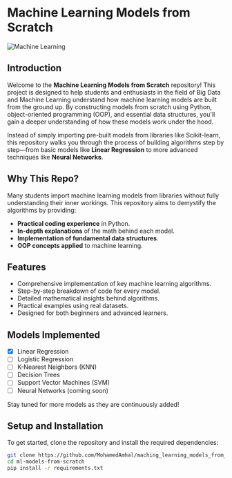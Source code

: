 # Machine Learning Models from Scratch

![Machine Learning](https://miro.medium.com/v2/resize:fit:1400/1*tk7yOuVLssfq02J7AsPfKw.jpeg)

## Introduction

Welcome to the **Machine Learning Models from Scratch** repository! This project is designed to help students and enthusiasts in the field of Big Data and Machine Learning understand how machine learning models are built from the ground up. By constructing models from scratch using Python, object-oriented programming (OOP), and essential data structures, you'll gain a deeper understanding of how these models work under the hood.

Instead of simply importing pre-built models from libraries like Scikit-learn, this repository walks you through the process of building algorithms step by step—from basic models like **Linear Regression** to more advanced techniques like **Neural Networks**.

## Why This Repo?

Many students import machine learning models from libraries without fully understanding their inner workings. This repository aims to demystify the algorithms by providing:

- **Practical coding experience** in Python.
- **In-depth explanations** of the math behind each model.
- **Implementation of fundamental data structures**.
- **OOP concepts applied** to machine learning.

## Features

- Comprehensive implementation of key machine learning algorithms.
- Step-by-step breakdown of code for every model.
- Detailed mathematical insights behind algorithms.
- Practical examples using real datasets.
- Designed for both beginners and advanced learners.

## Models Implemented

- [x] Linear Regression
- [ ] Logistic Regression
- [ ] K-Nearest Neighbors (KNN)
- [ ] Decision Trees
- [ ] Support Vector Machines (SVM)
- [ ] Neural Networks (coming soon)

Stay tuned for more models as they are continuously added!

## Setup and Installation

To get started, clone the repository and install the required dependencies:

```bash
git clone https://github.com/MohamedAmhal/maching_learning_models_from_scratch.git
cd ml-models-from-scratch
pip install -r requirements.txt

